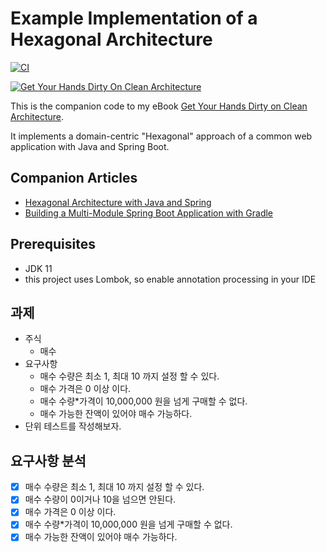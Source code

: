 # Example Implementation of a Hexagonal Architecture

[![CI](https://github.com/thombergs/buckpal/actions/workflows/ci.yml/badge.svg)](https://github.com/thombergs/buckpal/actions/workflows/ci.yml)

[![Get Your Hands Dirty On Clean Architecture](https://reflectoring.io/assets/img/get-your-hands-dirty-260x336.png)](https://reflectoring.io/book)

This is the companion code to my eBook [Get Your Hands Dirty on Clean Architecture](https://leanpub.com/get-your-hands-dirty-on-clean-architecture).

It implements a domain-centric "Hexagonal" approach of a common web application with Java and Spring Boot. 

## Companion Articles

* [Hexagonal Architecture with Java and Spring](https://reflectoring.io/spring-hexagonal/)
* [Building a Multi-Module Spring Boot Application with Gradle](https://reflectoring.io/spring-boot-gradle-multi-module/)

## Prerequisites

* JDK 11
* this project uses Lombok, so enable annotation processing in your IDE


## 과제
* 주식
  * 매수
* 요구사항 
  * 매수 수량은 최소 1, 최대 10 까지 설정 할 수 있다. 
  * 매수 가격은 0 이상 이다.
  * 매수 수량*가격이 10,000,000 원을 넘게 구매할 수 없다.
  * 매수 가능한 잔액이 있어야 매수 가능하다.
* 단위 테스트를 작성해보자.

## 요구사항 분석
- [x] 매수 수량은 최소 1, 최대 10 까지 설정 할 수 있다.
- [x] 매수 수량이 0이거나 10을 넘으면 안된다.
- [x] 매수 가격은 0 이상 이다.
- [x] 매수 수량*가격이 10,000,000 원을 넘게 구매할 수 없다.
- [x] 매수 가능한 잔액이 있어야 매수 가능하다.
